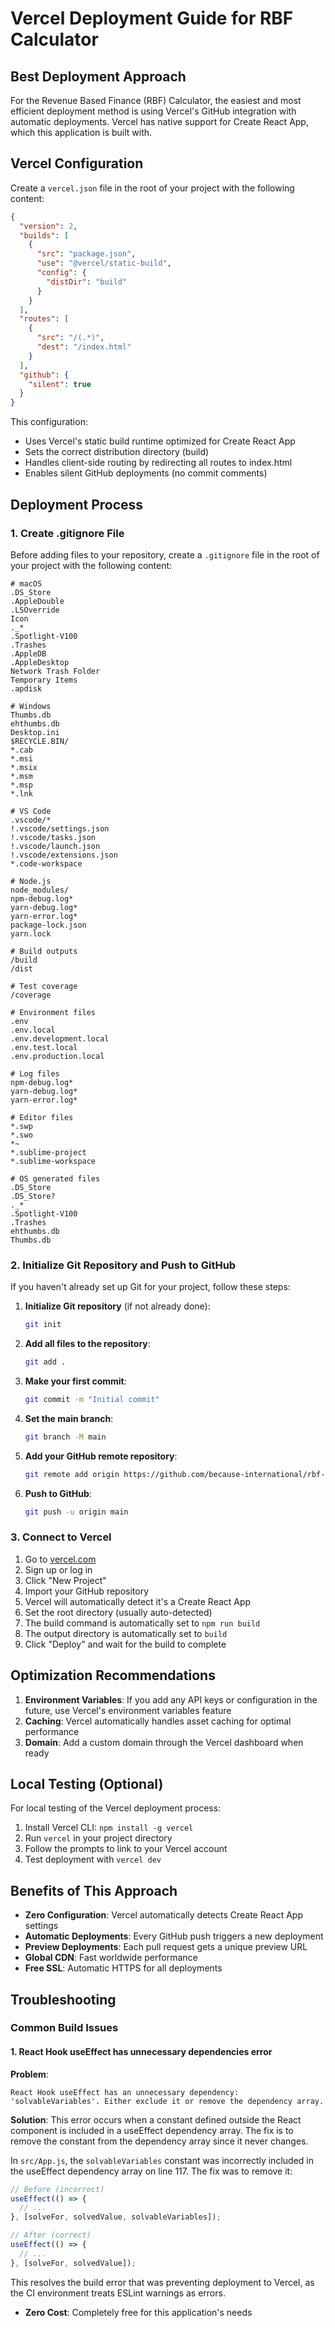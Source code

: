 # Vercel Deployment Guide for RBF Calculator

## Best Deployment Approach

For the Revenue Based Finance (RBF) Calculator, the easiest and most efficient deployment method is using Vercel's GitHub integration with automatic deployments. Vercel has native support for Create React App, which this application is built with.

## Vercel Configuration

Create a `vercel.json` file in the root of your project with the following content:

```json
{
  "version": 2,
  "builds": [
    {
      "src": "package.json",
      "use": "@vercel/static-build",
      "config": {
        "distDir": "build"
      }
    }
  ],
  "routes": [
    {
      "src": "/(.*)",
      "dest": "/index.html"
    }
  ],
  "github": {
    "silent": true
  }
}
```

This configuration:

- Uses Vercel's static build runtime optimized for Create React App
- Sets the correct distribution directory (build)
- Handles client-side routing by redirecting all routes to index.html
- Enables silent GitHub deployments (no commit comments)

## Deployment Process

### 1. Create .gitignore File

Before adding files to your repository, create a `.gitignore` file in the root of your project with the following content:

```gitignore
# macOS
.DS_Store
.AppleDouble
.LSOverride
Icon
._*
.Spotlight-V100
.Trashes
.AppleDB
.AppleDesktop
Network Trash Folder
Temporary Items
.apdisk

# Windows
Thumbs.db
ehthumbs.db
Desktop.ini
$RECYCLE.BIN/
*.cab
*.msi
*.msix
*.msm
*.msp
*.lnk

# VS Code
.vscode/*
!.vscode/settings.json
!.vscode/tasks.json
!.vscode/launch.json
!.vscode/extensions.json
*.code-workspace

# Node.js
node_modules/
npm-debug.log*
yarn-debug.log*
yarn-error.log*
package-lock.json
yarn.lock

# Build outputs
/build
/dist

# Test coverage
/coverage

# Environment files
.env
.env.local
.env.development.local
.env.test.local
.env.production.local

# Log files
npm-debug.log*
yarn-debug.log*
yarn-error.log*

# Editor files
*.swp
*.swo
*~
*.sublime-project
*.sublime-workspace

# OS generated files
.DS_Store
.DS_Store?
._*
.Spotlight-V100
.Trashes
ehthumbs.db
Thumbs.db
```

### 2. Initialize Git Repository and Push to GitHub

If you haven't already set up Git for your project, follow these steps:

1. **Initialize Git repository** (if not already done):

   ```bash
   git init
   ```

2. **Add all files to the repository**:

   ```bash
   git add .
   ```

3. **Make your first commit**:

   ```bash
   git commit -m "Initial commit"
   ```

4. **Set the main branch**:

   ```bash
   git branch -M main
   ```

5. **Add your GitHub remote repository**:

   ```bash
   git remote add origin https://github.com/because-international/rbf-loan-calculator.git
   ```

6. **Push to GitHub**:

   ```bash
   git push -u origin main
   ```

### 3. Connect to Vercel

1. Go to [vercel.com](https://vercel.com)
2. Sign up or log in
3. Click "New Project"
4. Import your GitHub repository
5. Vercel will automatically detect it's a Create React App
6. Set the root directory (usually auto-detected)
7. The build command is automatically set to `npm run build`
8. The output directory is automatically set to `build`
9. Click "Deploy" and wait for the build to complete

## Optimization Recommendations

1. **Environment Variables**: If you add any API keys or configuration in the future, use Vercel's environment variables feature
2. **Caching**: Vercel automatically handles asset caching for optimal performance
3. **Domain**: Add a custom domain through the Vercel dashboard when ready

## Local Testing (Optional)

For local testing of the Vercel deployment process:

1. Install Vercel CLI: `npm install -g vercel`
2. Run `vercel` in your project directory
3. Follow the prompts to link to your Vercel account
4. Test deployment with `vercel dev`

## Benefits of This Approach

- **Zero Configuration**: Vercel automatically detects Create React App settings
- **Automatic Deployments**: Every GitHub push triggers a new deployment
- **Preview Deployments**: Each pull request gets a unique preview URL
- **Global CDN**: Fast worldwide performance
- **Free SSL**: Automatic HTTPS for all deployments

## Troubleshooting

### Common Build Issues

#### 1. React Hook useEffect has unnecessary dependencies error

**Problem**:

```
React Hook useEffect has an unnecessary dependency: 'solvableVariables'. Either exclude it or remove the dependency array.
```

**Solution**:
This error occurs when a constant defined outside the React component is included in a useEffect dependency array. The fix is to remove the constant from the dependency array since it never changes.

In `src/App.js`, the `solvableVariables` constant was incorrectly included in the useEffect dependency array on line 117. The fix was to remove it:

```javascript
// Before (incorrect)
useEffect(() => {
  // ...
}, [solveFor, solvedValue, solvableVariables]);

// After (correct)
useEffect(() => {
  // ...
}, [solveFor, solvedValue]);
```

This resolves the build error that was preventing deployment to Vercel, as the CI environment treats ESLint warnings as errors.

- **Zero Cost**: Completely free for this application's needs
